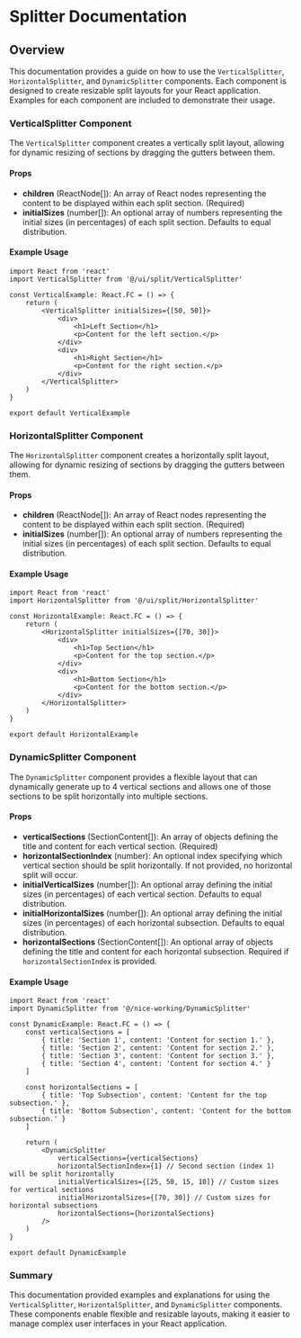 # Splitter Documentation

## Overview

This documentation provides a guide on how to use the `VerticalSplitter`, `HorizontalSplitter`, and `DynamicSplitter` components. Each component is designed to create resizable split layouts for your React application. Examples for each component are included to demonstrate their usage.

### VerticalSplitter Component

The `VerticalSplitter` component creates a vertically split layout, allowing for dynamic resizing of sections by dragging the gutters between them.

#### Props

-   **children** (ReactNode[]): An array of React nodes representing the content to be displayed within each split section. (Required)
-   **initialSizes** (number[]): An optional array of numbers representing the initial sizes (in percentages) of each split section. Defaults to equal distribution.

#### Example Usage

```tsx
import React from 'react'
import VerticalSplitter from '@/ui/split/VerticalSplitter'

const VerticalExample: React.FC = () => {
    return (
        <VerticalSplitter initialSizes={[50, 50]}>
            <div>
                <h1>Left Section</h1>
                <p>Content for the left section.</p>
            </div>
            <div>
                <h1>Right Section</h1>
                <p>Content for the right section.</p>
            </div>
        </VerticalSplitter>
    )
}

export default VerticalExample
```

### HorizontalSplitter Component

The `HorizontalSplitter` component creates a horizontally split layout, allowing for dynamic resizing of sections by dragging the gutters between them.

#### Props

-   **children** (ReactNode[]): An array of React nodes representing the content to be displayed within each split section. (Required)
-   **initialSizes** (number[]): An optional array of numbers representing the initial sizes (in percentages) of each split section. Defaults to equal distribution.

#### Example Usage

```tsx
import React from 'react'
import HorizontalSplitter from '@/ui/split/HorizontalSplitter'

const HorizontalExample: React.FC = () => {
    return (
        <HorizontalSplitter initialSizes={[70, 30]}>
            <div>
                <h1>Top Section</h1>
                <p>Content for the top section.</p>
            </div>
            <div>
                <h1>Bottom Section</h1>
                <p>Content for the bottom section.</p>
            </div>
        </HorizontalSplitter>
    )
}

export default HorizontalExample
```

### DynamicSplitter Component

The `DynamicSplitter` component provides a flexible layout that can dynamically generate up to 4 vertical sections and allows one of those sections to be split horizontally into multiple sections.

#### Props

-   **verticalSections** (SectionContent[]): An array of objects defining the title and content for each vertical section. (Required)
-   **horizontalSectionIndex** (number): An optional index specifying which vertical section should be split horizontally. If not provided, no horizontal split will occur.
-   **initialVerticalSizes** (number[]): An optional array defining the initial sizes (in percentages) of each vertical section. Defaults to equal distribution.
-   **initialHorizontalSizes** (number[]): An optional array defining the initial sizes (in percentages) of each horizontal subsection. Defaults to equal distribution.
-   **horizontalSections** (SectionContent[]): An optional array of objects defining the title and content for each horizontal subsection. Required if `horizontalSectionIndex` is provided.

#### Example Usage

```tsx
import React from 'react'
import DynamicSplitter from '@/nice-working/DynamicSplitter'

const DynamicExample: React.FC = () => {
    const verticalSections = [
        { title: 'Section 1', content: 'Content for section 1.' },
        { title: 'Section 2', content: 'Content for section 2.' },
        { title: 'Section 3', content: 'Content for section 3.' },
        { title: 'Section 4', content: 'Content for section 4.' }
    ]

    const horizontalSections = [
        { title: 'Top Subsection', content: 'Content for the top subsection.' },
        { title: 'Bottom Subsection', content: 'Content for the bottom subsection.' }
    ]

    return (
        <DynamicSplitter
            verticalSections={verticalSections}
            horizontalSectionIndex={1} // Second section (index 1) will be split horizontally
            initialVerticalSizes={[25, 50, 15, 10]} // Custom sizes for vertical sections
            initialHorizontalSizes={[70, 30]} // Custom sizes for horizontal subsections
            horizontalSections={horizontalSections}
        />
    )
}

export default DynamicExample
```

### Summary

This documentation provided examples and explanations for using the `VerticalSplitter`, `HorizontalSplitter`, and `DynamicSplitter` components. These components enable flexible and resizable layouts, making it easier to manage complex user interfaces in your React application.
